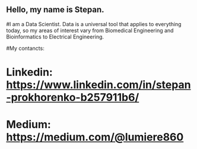 ## Hello, my name is Stepan. 
#I am a Data Scientist. Data is a universal tool that applies to everything today, so my areas of interest vary from Biomedical Engineering and Bioinformatics to Electrical Engineering. 

#My contancts:
# Linkedin:  https://www.linkedin.com/in/stepan-prokhorenko-b257911b6/
# Medium: https://medium.com/@lumiere860
